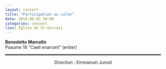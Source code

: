 ```yaml
---
layout: concert
title: "Participation au culte"
date: 2019-06-02 10:00
categories: concert
lieu: Eglise de St-Gervais
---
```


**Benedetto Marcello**  
Psaume 18 "Caeli enarrant" (entier)

<hr style="border-top: 3px double #8c8b8b"/>

<p style="text-align: center">
Direction : Emmanuel Junod
</p>

